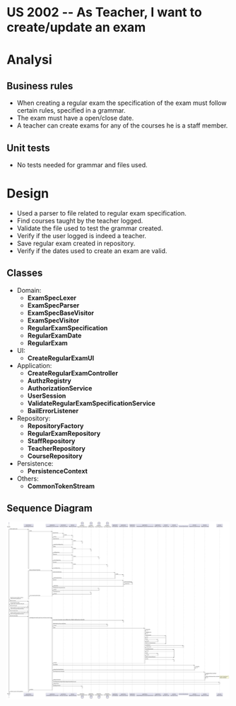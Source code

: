 US 2002 -- As Teacher, I want to create/update an exam
==============================

# Analysi

## Business rules

- When creating a regular exam the specification of the exam must follow certain rules, specified in a grammar.
- The exam must have a open/close date.
- A teacher can create exams for any of the courses he is a staff member.

## Unit tests

- No tests needed for grammar and files used.

# Design

- Used a parser to file related to regular exam specification.
- Find courses taught by the teacher logged.
- Validate the file used to test the grammar created.
- Verify if the user logged is indeed a teacher.
- Save regular exam created in repository.
- Verify if the dates used to create an exam are valid.

## Classes

- Domain:
    + **ExamSpecLexer**
    + **ExamSpecParser**
    + **ExamSpecBaseVisitor**
    + **ExamSpecVisitor**
    + **RegularExamSpecification**
    + **RegularExamDate**
    + **RegularExam**
- UI:
    + **CreateRegularExamUI**
- Application:
    + **CreateRegularExamController**
    + **AuthzRegistry**
    + **AuthorizationService**
    + **UserSession**
    + **ValidateRegularExamSpecificationService**
    + **BailErrorListener**
- Repository:
    + **RepositoryFactory**
    + **RegularExamRepository**
    + **StaffRepository**
    + **TeacherRepository**
    + **CourseRepository**
- Persistence:
    + **PersistenceContext**
- Others:
  + **CommonTokenStream**


## Sequence Diagram

![diagram](./createRegularExamSD.svg)


